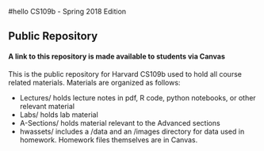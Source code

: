 #hello CS109b - Spring 2018 Edition
## Public Repository 
#### A link to this repository is made available to students via Canvas

This is the public repository for Harvard CS109b used to hold all course related materials. Materials are organized as follows:
- Lectures/ holds lecture notes in pdf, R code, python notebooks, or other relevant material
- Labs/ holds lab material
- A-Sections/ holds material relevant to the Advanced sections
- hwassets/ includes a /data and an /images directory for data used in homework. Homework files themselves are in Canvas.
